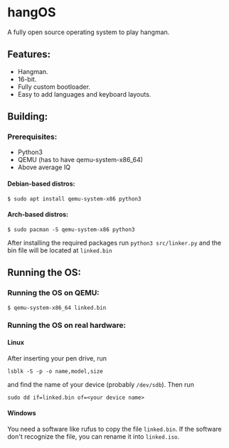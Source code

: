 # hangOS
A fully open source operating system to play hangman.

## Features:
- Hangman.
- 16-bit.
- Fully custom bootloader.
- Easy to add languages and keyboard layouts.

## Building:
### Prerequisites:
- Python3
- QEMU (has to have qemu-system-x86_64)
- Above average IQ
#### Debian-based distros:
```
$ sudo apt install qemu-system-x86 python3
```
#### Arch-based distros:
```
$ sudo pacman -S qemu-system-x86 python3
```
After installing the required packages run `python3 src/linker.py` and the bin file will be located at  `linked.bin` 
## Running the OS:
### Running the OS on QEMU:
```
$ qemu-system-x86_64 linked.bin
```
### Running the OS on real hardware:
#### Linux
After inserting your pen drive, run
```
lsblk -S -p -o name,model,size
```
and find the name of your device (probably `/dev/sdb`).
Then run
```
sudo dd if=linked.bin of=<your device name>
```
#### Windows
You need a software like rufus to copy the file `linked.bin`.
If the software don't recognize the file, you can rename it into `linked.iso`.
